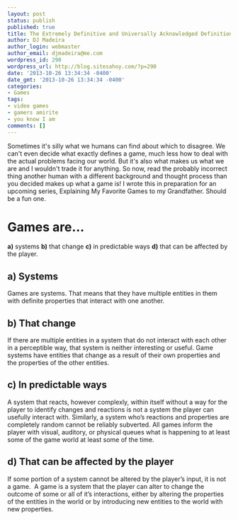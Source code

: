 ```yaml
---
layout: post
status: publish
published: true
title: The Extremely Definitive and Universally Acknowledged Definition of a Game
author: DJ Madeira
author_login: webmaster
author_email: djmadeira@me.com
wordpress_id: 290
wordpress_url: http://blog.sitesahoy.com/?p=290
date: '2013-10-26 13:34:34 -0400'
date_gmt: '2013-10-26 13:34:34 -0400'
categories:
- Games
tags:
- video games
- gamers amirite
- you know I am
comments: []
---
```

Sometimes it's silly what we humans can find about which to disagree. We can't even decide what exactly defines a game, much less how to deal with the actual problems facing our world. But it's also what makes us what we are and I wouldn't trade it for anything. So now, read the probably incorrect thing another human with a different background and thought process than you decided makes up what a game is!
I wrote this in preparation for an upcoming series, Explaining My Favorite Games to my Grandfather. Should be a fun one.
<h1>Games are&hellip;</h1>
<b>a)</b> systems <b>b)</b> that change <b>c)</b> in predictable ways <b>d)</b> that can be affected by the player.
<h2>a) Systems</h2>
Games are systems. That means that they have multiple entities in them with definite properties that interact with one another.
<h2>b) That change</h2>
If there are multiple entities in a system that do not interact with each other in a perceptible way, that system is neither interesting or useful. Game systems have entities that change as a result of their own properties and the properties of the other entities.
<h2>c) In predictable ways</h2>
A system that reacts, however complexly, within itself without a way for the player to identify changes and reactions is not a system the player can usefully interact with. Similarly, a system who&rsquo;s reactions and properties are completely random cannot be reliably subverted. All games inform the player with visual, auditory, or physical queues what is happening to at least some of the game world at least some of the time.
<h2>d) That can be affected by the player</h2>
If some portion of a system cannot be altered by the player&rsquo;s input, it is not a game.&nbsp; A game is a system that the player can alter to change the outcome of some or all of it&rsquo;s interactions, either by altering the properties of the entities in the world or by introducing new entities to the world with new properties.

